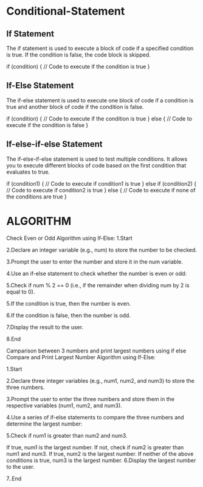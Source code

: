 # Conditional-Statement
## If Statement

The if statement is used to execute a block of code if a specified condition is true. If the condition is false, the code block is skipped.

if (condition) {
    // Code to execute if the condition is true
}

## If-Else Statement

The if-else statement is used to execute one block of code if a condition is true and another block of code if the condition is false.

if (condition) {
    // Code to execute if the condition is true
} else {
    // Code to execute if the condition is false
}
## If-else-if-else Statement

The if-else-if-else statement is used to test multiple conditions. It allows you to execute different blocks of code based on the first condition that evaluates to true.

if (condition1) {
    // Code to execute if condition1 is true
} else if (condition2) {
    // Code to execute if condition2 is true
} else {
    // Code to execute if none of the conditions are true
}

# ALGORITHM
Check Even or Odd Algorithm using If-Else:
1.Start

2.Declare an integer variable (e.g., num) to store the number to be checked.

3.Prompt the user to enter the number and store it in the num variable.

4.Use an if-else statement to check whether the number is even or odd:

5.Check if num % 2 == 0 (i.e., if the remainder when dividing num by 2 is equal to 0).

5.If the condition is true, then the number is even.

6.If the condition is false, then the number is odd.

7.Display the result to the user.

8.End

Camparison between 3 numbers and print largest numbers using if else
Compare and Print Largest Number Algorithm using If-Else:

1.Start

2.Declare three integer variables (e.g., num1, num2, and num3) to store the three numbers.

3.Prompt the user to enter the three numbers and store them in the respective variables (num1, num2, and num3).

4.Use a series of if-else statements to compare the three numbers and determine the largest number:

5.Check if num1 is greater than num2 and num3.

If true, num1 is the largest number.
If not, check if num2 is greater than num1 and num3.
If true, num2 is the largest number.
If neither of the above conditions is true, num3 is the largest number.
6.Display the largest number to the user.

7..End
